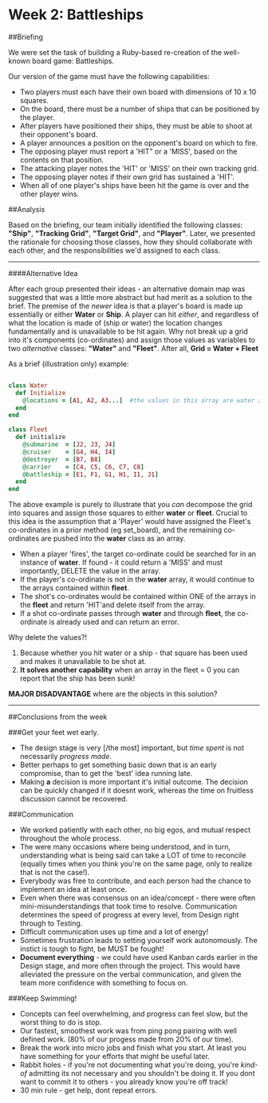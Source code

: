 Week 2: Battleships
===========
##Briefing
  
We were set the task of building a Ruby-based re-creation of the well-known board game: Battleships.  
  
Our version of the game must have the following capabilities:
  
+ Two players must each have their own board with dimensions of 10 x 10 squares.  
+ On the board, there must be a number of ships that can be positioned by the player.  
+ After players have positioned their ships, they must be able to shoot at their opponent's board.  
+ A player announces a position on the opponent's board on which to fire. 
+ The opposing player must report a 'HIT" or a 'MISS', based on the contents on that position. 
+ The attacking player notes the 'HIT' or 'MISS' on their own tracking grid. 
+ The opposing player notes if their own grid has sustained a 'HIT'. 
+ When all of one player's ships have been hit the game is over and the other player wins. 
   
   
##Analysis
    
Based on the briefing, our team initially identified the following classes: **"Ship"**, **"Tracking Grid"**, **"Target Grid"**, and **"Player"**.  Later, we presented the rationale for choosing those classes, how they should collaborate with each other, and the responsibilities we'd assigned to each class.  

________________________________________________________________________________________________________________________________


####Alternative Idea
   
After each group presented their ideas - an alternative domain map was suggested that was a little more abstract but had merit as a solution to the brief. The premise of the *newer* idea is that a player's board is made up essentially or either **Water** or **Ship**. A player can hit *either*, and regardless of what the location is made of (ship or water) the location changes fundamentally and is unavailable to be hit again. Why not break up a grid into it's components (co-ordinates) and assign those values as variables to two *alternative* classes: **"Water"** and **"Fleet"**. After all, **Grid = Water + Fleet**
   
As a brief (illustration only) example:  
```Ruby

class Water
  def Initialize
    @locations = [A1, A2, A3...]  #the values in this array are water and will miss.  
  end
end

class Fleet
  def initialize
    @submarine  = [J2, J3, J4]
    @cruiser    = [G4, H4, I4]
    @destroyer  = [B7, B8] 
    @carrier    = [C4, C5, C6, C7, C8]
    @battleship = [E1, F1, G1, H1, I1, J1] 
  end
end
```
   
The above example is purely to illustrate that you *can* decompose the grid into squares and assign those squares to either **water** or **fleet**. Crucial to this idea is the assumption that a 'Player' would have assigned the Fleet's co-ordinates in a prior method (eg set_board), and the remaining co-ordinates are pushed into the **water** class as an array. 
   
+ When a player 'fires', the target co-ordinate could be searched for in an instance of **water**. If found - it could return a 'MISS' and must importantly, DELETE the value in the array. 
+ If the player's co-ordinate is not in the **water** array, it would continue to the arrays contained within **fleet**.
+ The shot's co-ordinates would be contained within ONE of the arrays in the **fleet** and return 'HIT'and delete itself from the array. 
+ If a shot co-ordinate passes through **water** and through **fleet**, the co-ordinate is already used and can return an error.
   
Why delete the values?!  
1. Because whether you hit water or a ship - that square has been used and makes it unavailable to be shot at.   
2. **It solves another capability** when an array in the fleet = 0 you can report that the ship has been sunk!

**MAJOR DISADVANTAGE** where are the objects in this solution? 

________________________________________________________________________________________________________________________________

##Conclusions from the week 

###Get your feet wet early.
+ The design stage is very [/the most] important, but *time spent* is not necessarily *progress made*.  
+ Better perhaps to get something basic down that is an early compromise, than to get the 'best' idea running late. 
+ Making **a** decision is more important it's initial outcome. The decision can be quickly changed if it doesnt work, whereas the time on fruitless discussion cannot be recovered. 

###Communication
+ We worked patiently with each other, no big egos, and mutual respect throughout the whole process. 
+ The were many occasions where being understood, and in turn, understanding what is being said can take a LOT of time to reconcile (equally times when you think you're on the same page, only to realize that is not the case!).   
+ Everybody was free to contribute, and each person had the chance to implement an idea at least once.  
+ Even when there was consensus on an idea/concept - there were often mini-misunderstandings that took time to resolve. Communication determines the speed of progress at every level, from Design right through to Testing.   
+ Difficult communication uses up time and a lot of energy!  
+ Sometimes frustration leads to setting yourself work autonomously. The instict is tough to fight, be MUST be fought!  
+ **Document everything** - we could have used Kanban cards earlier in the Design stage, and more often through the project. This would have alleviated the pressure on the verbal communication, and given the team more confidence with something to focus on. 

###Keep Swimming!
+ Concepts can feel overwhelming, and progress can feel slow, but the worst thing to do is stop.  
+ Our fastest, smoothest work was from ping pong pairing with well defined work. (80% of our progess made from 20% of our time).
+ Break the work into micro jobs and finish what you start. At least you have something for your efforts that might be useful later.  
+ Rabbit holes - if you're not documenting what you're doing, you're *kind-of* admitting its not necessary and you shouldn't be doing it. If you dont want to commit it to others - you already know you're off track!
+ 30 min rule - get help, dont repeat errors. 
